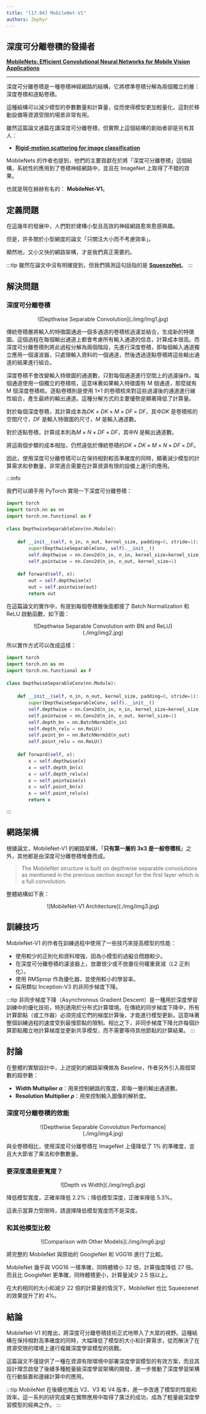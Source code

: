 ```yaml
---
title: "[17.04] MobileNet-V1"
authors: Zephyr
---
```


## 深度可分離卷積的發揚者

[**MobileNets: Efficient Convolutional Neural Networks for Mobile Vision Applications**](https://arxiv.org/abs/1704.04861)

---

深度可分離卷積是一種卷積神經網路的結構，它將標準卷積分解為兩個獨立的層：深度卷積和逐點卷積。

這種結構可以減少模型的參數數量和計算量，從而使得模型更加輕量化，這對於移動設備等資源受限的場景非常有用。

雖然這篇論文通篇在講深度可分離卷積，但實際上這個結構的創始者卻是另有其人：

- [**Rigid-motion scattering for image classification**](https://arxiv.org/abs/1403.1687)

MobileNets 的作者也提到，他們的主要貢獻在於將「深度可分離卷積」這個結構，系統性的應用到了卷積神經網路中，並且在 ImageNet 上取得了不錯的效果。

也就是現在赫赫有名的： **MobileNet-V1**。

## 定義問題

在這幾年的發展中，人們對於建構小型且高效的神經網路愈來愈感興趣。

但是，許多關於小型網度的論文「只關注大小而不考慮效率」。

顯然地，又小又快的網路架構，才是我們真正需要的。

:::tip
雖然在論文中沒有明確提到，但我們猜測這句話指的是 [**SqueezeNet**](https://arxiv.org/abs/1602.07360)。
:::

## 解決問題

### 深度可分離卷積

<div align="center">
<figure style={{"width": "60%"}}>
![Depthwise Separable Convolution](./img/img1.jpg)
</figure>
</div>

傳統卷積層將輸入的特徵圖通過一個多通道的卷積核過濾並結合，生成新的特徵圖。這個過程在每個輸出通道上都會考慮所有輸入通道的信息，計算成本很高。而深度可分離卷積則將此過程分解為兩個階段，先進行深度卷積，即每個輸入通道獨立應用一個濾波器，只處理輸入資料的一個通道，然後透過逐點卷積將這些輸出通道的結果進行組合。

深度卷積不會改變輸入特徵圖的通道數，只對每個通道進行空間上的過濾操作。每個通道使用一個獨立的卷積核，這意味著如果輸入特徵圖有 M 個通道，那麼就有 M 個深度卷積核。逐點卷積則是使用 1×1 的卷積核來對這些過濾後的通道進行線性組合，產生最終的輸出通道。這種分解方式的主要優勢是顯著降低了計算量。

對於每個深度卷積，其計算成本為$DK \times DK \times M \times DF \times DF$，其中$DK$ 是卷積核的空間尺寸，$DF$ 是輸入特徵圖的尺寸，$M$ 是輸入通道數。

對於逐點卷積，計算成本則為$M \times N \times DF \times DF$，其中$N$ 是輸出通道數。

將這兩個步驟的成本相加，仍然遠低於傳統卷積的$DK \times DK \times M \times N \times DF \times DF$。

因此，使用深度可分離卷積可以在保持相對較高準確度的同時，顯著減少模型的計算需求和參數量，非常適合需要在計算資源有限的設備上運行的應用。

:::info

我們可以順手用 PyTorch 實現一下深度可分離卷積：

```python
import torch
import torch.nn as nn
import torch.nn.functional as F

class DepthwiseSeparableConv(nn.Module):

    def __init__(self, n_in, n_out, kernel_size, padding=0, stride=1):
        super(DepthwiseSeparableConv, self).__init__()
        self.depthwise = nn.Conv2d(n_in, n_in, kernel_size=kernel_size, padding=padding, stride=stride, groups=n_in)
        self.pointwise = nn.Conv2d(n_in, n_out, kernel_size=1)

    def forward(self, x):
        out = self.depthwise(x)
        out = self.pointwise(out)
        return out
```

在這篇論文的實作中，有提到每個卷積層後面都接了 Batch Normalization 和 ReLU 啟動函數，如下圖：

<div align="center">
<figure style={{"width": "60%"}}>
![Depthwise Separable Convolution with BN and ReLU](./img/img2.jpg)
</figure>
</div>

所以實作方式可以改成這樣：

```python
import torch
import torch.nn as nn
import torch.nn.functional as F

class DepthwiseSeparableConv(nn.Module):

    def __init__(self, n_in, n_out, kernel_size, padding=0, stride=1):
        super(DepthwiseSeparableConv, self).__init__()
        self.depthwise = nn.Conv2d(n_in, n_in, kernel_size=kernel_size, padding=padding, stride=stride, groups=n_in)
        self.pointwise = nn.Conv2d(n_in, n_out, kernel_size=1)
        self.depth_bn = nn.BatchNorm2d(n_in)
        self.depth_relu = nn.ReLU()
        self.point_bn = nn.BatchNorm2d(n_out)
        self.point_relu = nn.ReLU()

    def forward(self, x):
        x = self.depthwise(x)
        x = self.depth_bn(x)
        x = self.depth_relu(x)
        x = self.pointwise(x)
        x = self.point_bn(x)
        x = self.point_relu(x)
        return x
```

:::

## 網路架構

根據論文，MobileNet-V1 的網路架構，「**只有第一層的 3x3 是一般卷積核**」之外，其他都是由深度可分離卷積堆疊而成。

> The MobileNet structure is built on depthwise separable convolutions as mentioned in the previous section except for the first layer which is a full convolution.

整體結構如下表：

<div align="center">
<figure style={{"width": "60%"}}>
![MobileNet-V1 Architecture](./img/img3.jpg)
</figure>
</div>

## 訓練技巧

MobileNet-V1 的作者在訓練過程中使用了一些技巧來提高模型的性能：

- 使用較少的正則化和資料增強，因為小模型的過擬合問題較少。
- 在深度可分離卷積的濾波器上，放置很少或不放置任何權重衰減（L2 正則化）。
- 使用 RMSprop 作為優化器，並使用較小的學習率。
- 採用類似 Inception-V3 的非同步梯度下降。

:::tip
非同步梯度下降（Asynchronous Gradient Descent）是一種用於深度學習訓練中的優化技術，特別適用於分布式計算環境。在傳統的同步梯度下降中，所有計算節點（或工作器）必須完成它們的梯度計算後，才能進行模型更新。這意味著整個訓練過程的速度受到最慢節點的限制。相比之下，非同步梯度下降允許每個計算節點獨立地計算梯度並更新共享模型，而不需要等待其他節點的計算結果。
:::

## 討論

在整體的實驗設計中，上述提到的網路架構做為 Baseline，作者另外引入兩個常數的超參數：

- **Width Multiplier $\alpha$**：用來控制網路的寬度，即每一層的輸出通道數。
- **Resolution Multiplier $\rho$**：用來控制輸入圖像的解析度。

### 深度可分離卷積的效能

<div align="center">
<figure style={{"width": "80%"}}>
![Depthwise Separable Convolution Performance](./img/img4.jpg)
</figure>
</div>

與全卷積相比，使用深度可分離卷積在 ImageNet 上僅降低了 1% 的準確度，並且大大節省了乘法和參數數量。

### 要深度還是要寬度？

<div align="center">
<figure style={{"width": "80%"}}>
![Depth vs Width](./img/img5.jpg)
</figure>
</div>

降低模型寬度，正確率降低 2.2%；降低模型深度，正確率降低 5.3%。

這表示當算力受限時，請選擇降低模型寬度而不是深度。

### 和其他模型比較

<div align="center">
<figure style={{"width": "80%"}}>
![Comparison with Other Models](./img/img6.jpg)
</figure>
</div>

將完整的 MobileNet 與原始的 GoogleNet 和 VGG16 進行了比較。

MobileNet 幾乎與 VGG16 一樣準確，同時體積小 32 倍，計算強度降低 27 倍。而且比 GoogleNet 更準確，同時體積更小，計算量減少 2.5 倍以上。

在大約相同的大小和減少 22 倍的計算量的情況下，MobileNet 也比 Squeezenet 的效果提升了約 4%。

## 結論

MobileNet-V1 的推出，將深度可分離卷積技術正式地帶入了大眾的視野。這種結構在保持相對高準確度的同時，大幅降低了模型的大小和計算需求，從而解決了在資源受限的環境上運行複雜深度學習模型的挑戰。

這篇論文不僅提供了一種在資源有限環境中部署深度學習模型的有效方案，而且其設計理念啟發了後續多種輕量級深度學習架構的開發，進一步推動了深度學習架構在行動裝置和邊緣計算中的應用。

:::tip
MobileNet 在後續也推出 V2、V3 和 V4 版本，進一步改進了模型的性能和效率。這一系列的研究成果在實際應用中取得了廣泛的成功，成為了輕量級深度學習模型的經典之作。
:::
